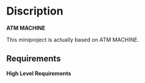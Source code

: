 <h1>Discription</h1>
    <b>ATM MACHINE</b>
    
  <l1>This miniproject is actually based on ATM MACHINE.</l1>
  
  <h2>Requirements</h2>
    <b>High Level Requirements</b>
